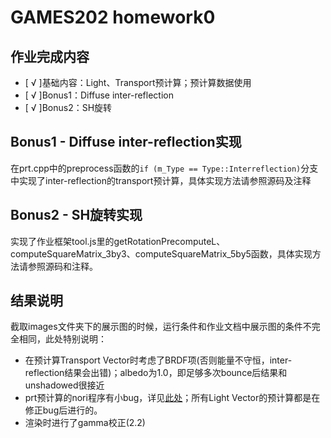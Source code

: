 # GAMES202 homework0

## 作业完成内容

+ [ √ ]基础内容：Light、Transport预计算；预计算数据使用
+ [ √ ]Bonus1：Diffuse inter-reflection
+ [ √ ]Bonus2：SH旋转

## Bonus1 - Diffuse inter-reflection实现

在prt.cpp中的preprocess函数的`if (m_Type == Type::Interreflection)`分支中实现了inter-reflection的transport预计算，具体实现方法请参照源码及注释

## Bonus2 - SH旋转实现

实现了作业框架tool.js里的getRotationPrecomputeL、computeSquareMatrix_3by3、computeSquareMatrix_5by5函数，具体实现方法请参照源码和注释。

## 结果说明

截取images文件夹下的展示图的时候，运行条件和作业文档中展示图的条件不完全相同，此处特别说明：

+ 在预计算Transport Vector时考虑了BRDF项(否则能量不守恒，inter-reflection结果会出错)；albedo为1.0，即足够多次bounce后结果和unshadowed很接近
+ prt预计算的nori程序有小bug，详见[此处](http://games-cn.org/forums/topic/zuoye2guanyuprt-cppyuanchengxutupianzairuduiyingguanxi/)；所有Light Vector的预计算都是在修正bug后进行的。
+ 渲染时进行了gamma校正(2.2)

